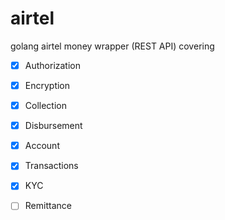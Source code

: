 # airtel
golang airtel money wrapper (REST API) covering

- [x] Authorization
- [x] Encryption
- [x] Collection
- [x] Disbursement
- [x] Account
- [x] Transactions
- [x] KYC
- [ ] Remittance

